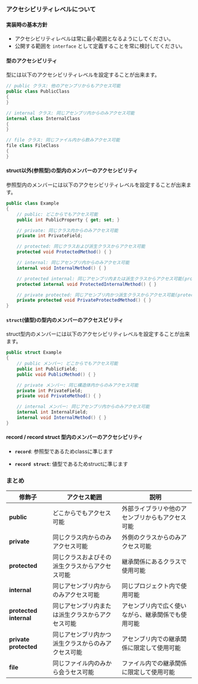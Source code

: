 ### アクセシビリティレベルについて

#### 実装時の基本方針
- アクセシビリティレベルは常に最小範囲となるようにしてください。
- 公開する範囲を `interface` として定義することを常に検討してください。


#### 型のアクセシビリティ

型には以下のアクセシビリティレベルを設定することが出来ます。

```csharp
// public クラス: 他のアセンブリからもアクセス可能
public class PublicClass
{
}

// internal クラス: 同じアセンブリ内からのみアクセス可能
internal class InternalClass
{
}

// file クラス: 同じファイル内から飲みアクセス可能
file class FileClass
{
}

```



#### struct以外(参照型)の型内のメンバーのアクセシビリティ

参照型内のメンバーには以下のアクセシビリティレベルを設定することが出来ます。

```csharp
public class Example
{
    // public: どこからでもアクセス可能
    public int PublicProperty { get; set; }

    // private: 同じクラス内からのみアクセス可能
    private int PrivateField;

    // protected: 同じクラスおよび派生クラスからアクセス可能
    protected void ProtectedMethod() { }

    // internal: 同じアセンブリ内からのみアクセス可能
    internal void InternalMethod() { }

    // protected internal: 同じアセンブリ内または派生クラスからアクセス可能(protected || internal)
    protected internal void ProtectedInternalMethod() { }

    // private protected: 同じアセンブリ内かつ派生クラスからアクセス可能(protected && internal)
    private protected void PrivateProtectedMethod() { }
}

```

#### `struct`(値型)の型内のメンバーのアクセスビリティ

struct型内のメンバーには以下のアクセシビリティレベルを設定することが出来ます。

```csharp
public struct Example
{
    // public メンバー: どこからでもアクセス可能
    public int PublicField;
    public void PublicMethod() { }

    // private メンバー: 同じ構造体内からのみアクセス可能
    private int PrivateField;
    private void PrivateMethod() { }

    // internal メンバー: 同じアセンブリ内からのみアクセス可能
    internal int InternalField;
    internal void InternalMethod() { }
}
```

#### record / record struct 型内のメンバーのアクセシビリティ

- **`record`**: 参照型であるためclassに準じます

- **`record struct`**: 値型であるためstructに準じます

### まとめ

| 修飾子                | アクセス範囲                                                         | 説明                                                                                 |
|-----------------------|---------------------------------------------------------------------|-------------------------------------------------------------------------------------|
| **public**            | どこからでもアクセス可能                                           | 外部ライブラリや他のアセンブリからもアクセス可能                                     |
| **private**           | 同じクラス内からのみアクセス可能                                   | 外側のクラスからのみアクセス可能                                                     |
| **protected**         | 同じクラスおよびその派生クラスからアクセス可能                     | 継承関係にあるクラスで使用可能                                                       |
| **internal**          | 同じアセンブリ内からのみアクセス可能                               | 同じプロジェクト内で使用可能                                                         |
| **protected internal**| 同じアセンブリ内または派生クラスからアクセス可能                   | アセンブリ内で広く使いながら、継承関係でも使用可能                                   |
| **private protected** | 同じアセンブリ内かつ派生クラスからのみアクセス可能               | アセンブリ内での継承関係に限定して使用可能                                       |
| **file** | 同じファイル内のみから会うセス可能 | ファイル内での継承関係に限定して使用可能                                       |
